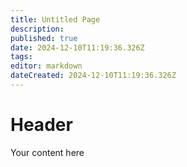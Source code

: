 ```yaml
---
title: Untitled Page
description: 
published: true
date: 2024-12-10T11:19:36.326Z
tags: 
editor: markdown
dateCreated: 2024-12-10T11:19:36.326Z
---
```


# Header
Your content here